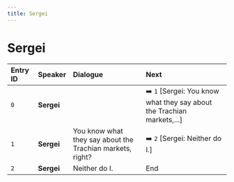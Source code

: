 ```yaml
---
title: Sergei
---
```


# Sergei


| Entry ID | Speaker | Dialogue | Next |
| :------- | :------ | :------- | :------------ |
| `0` | **Sergei** |  | ➡️ `1` \[Sergei: You know what they say about the Trachian markets,\.\.\.\] |
| `1` | **Sergei** | You know what they say about the Trachian markets, right? | ➡️ `2` \[Sergei: Neither do I\.\] |
| `2` | **Sergei** | Neither do I\. | End |
